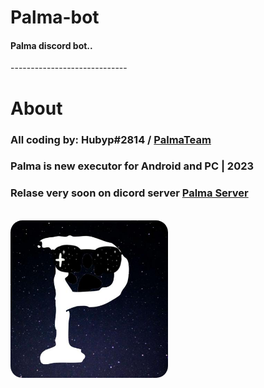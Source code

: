 # Palma-bot
<h4>Palma discord bot..</h4>
-----------------------------

# About 
<h3> All coding by: Hubyp#2814 / <a href="https://discord.gg/3UGvNPTatC">PalmaTeam</a>
<h3> Palma is new executor for Android and PC | 2023</h2>
<h3> Relase very soon on dicord server <a href="https://discord.gg/3UGvNPTatC">Palma Server</a></h3>
<br>
  <img src="img/image.png" style="border-radius: 19px; height: 50%; width: 50%; item-align: right;">
